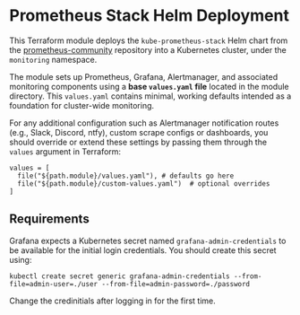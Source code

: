 # Prometheus Stack Helm Deployment

This Terraform module deploys the `kube-prometheus-stack` Helm chart from the [prometheus-community](https://github.com/prometheus-community/helm-charts) repository into a Kubernetes cluster, under the `monitoring` namespace.

The module sets up Prometheus, Grafana, Alertmanager, and associated monitoring components using a **base `values.yaml` file** located in the module directory. This `values.yaml` contains minimal, working defaults intended as a foundation for cluster-wide monitoring.


For any additional configuration such as Alertmanager notification routes (e.g., Slack, Discord, ntfy), custom scrape configs
or dashboards, you should override or extend these settings by passing them through the `values` argument in Terraform:

```hcl
values = [
  file("${path.module}/values.yaml"), # defaults go here
  file("${path.module}/custom-values.yaml")  # optional overrides
]
```

## Requirements

Grafana expects a Kubernetes secret named `grafana-admin-credentials` to be available for the initial login credentials. You should create this secret using:
```
kubectl create secret generic grafana-admin-credentials --from-file=admin-user=./user --from-file=admin-password=./password
```

Change the credinitials after logging in for the first time.

